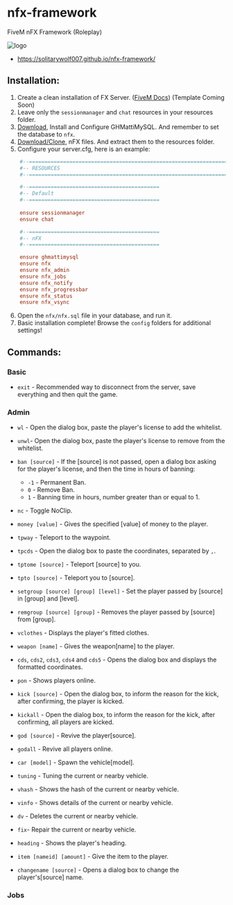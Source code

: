 # nfx-framework
FiveM nFX Framework (Roleplay)

![logo](https://user-images.githubusercontent.com/67601962/109988166-08fc3200-7ce6-11eb-9a01-1f5532706af9.png)
* https://solitarywolf007.github.io/nfx-framework/

## Installation:
  1) Create a clean installation of FX Server. ([FiveM Docs](https://docs.fivem.net/docs/server-manual/setting-up-a-server/)) (Template Coming Soon)
  2) Leave only the `sessionmanager` and `chat` resources in your resources folder.
  3) [Download](https://github.com/GHMatti/ghmattimysql/releases/tag/1.3.2), Install and Configure GHMattiMySQL. And remember to set the database to `nfx`.
  4) [Download/Clone](https://github.com/SolitaryWolf007/nfx-framework), nFX files. And extract them to the resources folder.
  5) Configure your server.cfg, here is an example:
  ```cfg
      #--====================================================================================
      #-- RESOURCES
      #--====================================================================================

      #--==========================================
      #-- Default
      #--==========================================
      
      ensure sessionmanager
      ensure chat

      #--==========================================
      #-- nFX
      #--==========================================

      ensure ghmattimysql
      ensure nfx
      ensure nfx_admin
      ensure nfx_jobs
      ensure nfx_notify
      ensure nfx_progressbar
      ensure nfx_status
      ensure nfx_vsync
  ```
  6) Open the `nfx/nfx.sql` file in your database, and run it.
  7) Basic installation complete! Browse the `config` folders for additional settings!


## Commands:
  ### Basic
  * `exit` - Recommended way to disconnect from the server, save everything and then quit the game.
  ### Admin
  * `wl` - Open the dialog box, paste the player's license to add the whitelist.
  * `unwl`- Open the dialog box, paste the player's license to remove from the whitelist.
  
  * `ban [source]` - If the [source] is not passed, open a dialog box asking for the player's license, and then the time in hours of banning:
    - `-1` - Permanent Ban.
    - `0`  - Remove Ban.
    - `1`  - Banning time in hours, number greater than or equal to 1.
    
  * `nc` - Toggle NoClip.
  * `money [value]` - Gives the specified [value] of money to the player.
  * `tpway` - Teleport to the waypoint.
  * `tpcds` - Open the dialog box to paste the coordinates, separated by `,`.
  * `tptome [source]` - Teleport [source] to you.
  * `tpto [source]` - Teleport you to [source].
  * `setgroup [source] [group] [level]` - Set the player passed by [source] in [group] and [level].
  * `remgroup [source] [group]` - Removes the player passed by [source] from [group].
  * `vclothes` - Displays the player's fitted clothes.
  * `weapon [name]` - Gives the weapon[name] to the player.
  * `cds`, `cds2`, `cds3`, `cds4` and `cds5` - Opens the dialog box and displays the formatted coordinates.
  * `pon` - Shows players online.
  * `kick [source]` - Open the dialog box, to inform the reason for the kick, after confirming, the player is kicked.
  * `kickall` - Open the dialog box, to inform the reason for the kick, after confirming, all players are kicked.
  * `god [source]` - Revive the player[source].
  * `godall` - Revive all players online.
  * `car [model]` - Spawn the vehicle[model].
  * `tuning` - Tuning the current or nearby vehicle.
  * `vhash` - Shows the hash of the current or nearby vehicle.
  * `vinfo` - Shows details of the current or nearby vehicle.
  * `dv` - Deletes the current or nearby vehicle.
  * `fix`- Repair the current or nearby vehicle.
  * `heading` - Shows the player's heading.
  * `item [nameid] [amount]` - Give the item to the player.
  * `changename [source]` - Opens a dialog box to change the player's[source] name.
  ### Jobs
